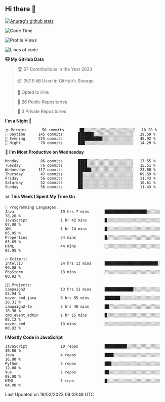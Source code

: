 ## Hi there 👋

[![Anurag's github stats](https://github-readme-stats.vercel.app/api?username=Songwonseok)](https://github.com/anuraghazra/github-readme-stats)



<!--START_SECTION:waka-->
![Code Time](http://img.shields.io/badge/Code%20Time-2%2C087%20hrs%203%20mins-blue)

![Profile Views](http://img.shields.io/badge/Profile%20Views-4-blue)

![Lines of code](https://img.shields.io/badge/From%20Hello%20World%20I%27ve%20Written--15%20Million%20lines%20of%20code-blue)

**🐱 My GitHub Data** 

> 🏆 67 Contributions in the Year 2023
 > 
> 📦 357.9 kB Used in GitHub's Storage 
 > 
> 💼 Opted to Hire
 > 
> 📜 26 Public Repositories 
 > 
> 🔑 3 Private Repositories  
 > 
**I'm a Night 🦉** 

```text
🌞 Morning       50 commits       ██░░░░░░░░░░░░░░░░░░░░░░░   10.20 % 
🌆 Daytime      145 commits       ███████░░░░░░░░░░░░░░░░░░   29.59 % 
🌃 Evening      225 commits       ███████████░░░░░░░░░░░░░░   45.92 % 
🌙 Night         70 commits       ███░░░░░░░░░░░░░░░░░░░░░░   14.29 % 

```
📅 **I'm Most Productive on Wednesday** 

```text
Monday          86 commits       ████░░░░░░░░░░░░░░░░░░░░░   17.55 % 
Tuesday         76 commits       ████░░░░░░░░░░░░░░░░░░░░░   15.51 % 
Wednesday      117 commits       ██████░░░░░░░░░░░░░░░░░░░   23.88 % 
Thursday        47 commits       ██░░░░░░░░░░░░░░░░░░░░░░░   09.59 % 
Friday          56 commits       ██░░░░░░░░░░░░░░░░░░░░░░░   11.43 % 
Saturday        52 commits       ██░░░░░░░░░░░░░░░░░░░░░░░   10.61 % 
Sunday          56 commits       ██░░░░░░░░░░░░░░░░░░░░░░░   11.43 % 

```


📊 **This Week I Spent My Time On** 

```text
💬 Programming Languages: 
Java                     19 hrs 7 mins       ███████████████████░░░░░░   78.26 % 
JavaScript               1 hr 42 mins        █░░░░░░░░░░░░░░░░░░░░░░░░   07.00 % 
XML                      1 hr 14 mins        █░░░░░░░░░░░░░░░░░░░░░░░░   05.05 % 
Properties               54 mins             █░░░░░░░░░░░░░░░░░░░░░░░░   03.69 % 
HTML                     44 mins             ░░░░░░░░░░░░░░░░░░░░░░░░░   03.05 % 

🔥 Editors: 
IntelliJ                 24 hrs 13 mins      ████████████████████████░   99.08 % 
PhpStorm                 13 mins             ░░░░░░░░░░░░░░░░░░░░░░░░░   00.92 % 

🐱‍💻 Projects: 
campaign2                13 hrs 11 mins      █████████████░░░░░░░░░░░░   53.94 % 
naver_cmd_java           6 hrs 55 mins       ███████░░░░░░░░░░░░░░░░░░   28.31 % 
campaign2-fe             2 hrs 40 mins       ██░░░░░░░░░░░░░░░░░░░░░░░   10.96 % 
cmd_event_admin          1 hr 15 mins        █░░░░░░░░░░░░░░░░░░░░░░░░   05.12 % 
naver_cmd                13 mins             ░░░░░░░░░░░░░░░░░░░░░░░░░   00.92 % 

```

**I Mostly Code in JavaScript** 

```text
JavaScript               10 repos            ██████████░░░░░░░░░░░░░░░   40.00 % 
Java                     4 repos             ████░░░░░░░░░░░░░░░░░░░░░   16.00 % 
Python                   3 repos             ███░░░░░░░░░░░░░░░░░░░░░░   12.00 % 
Vue                      2 repos             ██░░░░░░░░░░░░░░░░░░░░░░░   08.00 % 
HTML                     1 repo              █░░░░░░░░░░░░░░░░░░░░░░░░   04.00 % 

```



 Last Updated on 19/02/2023 09:09:48 UTC
<!--END_SECTION:waka-->
